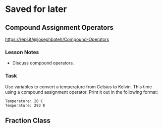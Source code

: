 # Saved for later

## Compound Assignment Operators

https://repl.it/@josephbateh/Compound-Operators

### Lesson Notes

- Discuss compound operators.

### Task

Use variables to convert a temperature from Celsius to Kelvin. This time using a compound assignment operator. Print it out in the following format:

```
Temperature: 20 C
Temperature: 293 K
```

## Fraction Class